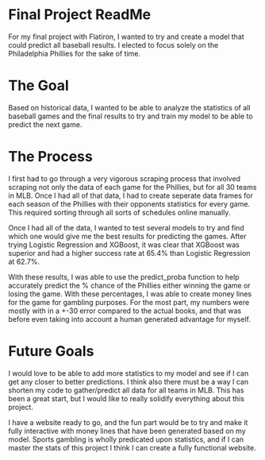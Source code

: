 # Final Project ReadMe

For my final project with Flatiron, I wanted to try and create a model that could predict all baseball results. I elected to focus solely on the Philadelphia Phillies for the sake of time. 

# The Goal
Based on historical data, I wanted to be able to analyze the statistics of all baseball games and the final results to try and train my model to be able to predict the next game. 

# The Process
I first had to go through a very vigorous scraping process that involved scraping not only the data of each game for the Phillies, but for all 30 teams in MLB. Once I had all of that data, I had to create seperate data frames for each season of the Phillies with their opponents statistics for every game. This required sorting through all sorts of schedules online manually. 

Once I had all of the data, I wanted to test several models to try and find which one would give me the best results for predicting the games. After trying Logistic Regression and XGBoost, it was clear that XGBoost was superior and had a higher success rate at 65.4% than Logistic Regression at 62.7%. 

With these results, I was able to use the predict_proba function to help accurately predict the % chance of the Phillies either winning the game or losing the game. With these percentages, I was able to create money lines for the game for gambling purposes. For the most part, my numbers were mostly with in a +-30 error compared to the actual books, and that was before even taking into account a human generated advantage for myself. 

# Future Goals
I would love to be able to add more statistics to my model and see if I can get any closer to better predictions. I think also there must be a way I can shorten my code to gather/predict all data for all teams in MLB. This has been a great start, but I would like to really solidify everything about this project.

I have a website ready to go, and the fun part would be to try and make it fully interactive with money lines that have been generated based on my model. Sports gambling is wholly predicated upon statistics, and if I can master the stats of this project I think I can create a fully functional website. 
